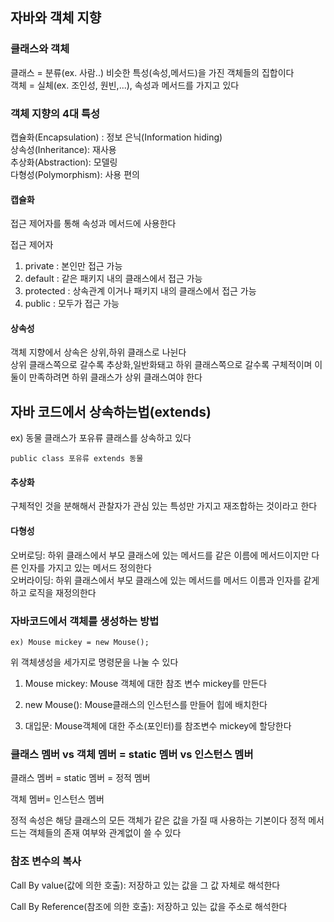## 자바와 객체 지향
### 클래스와 객체
클래스 = 분류(ex. 사람..) 비슷한 특성(속성,메서드)을 가진 객체들의 집합이다<br/>
객체 = 실체(ex. 조인성, 원빈,...), 속성과 메서드를 가지고 있다

### 객체 지향의 4대 특성 
캡슐화(Encapsulation) : 정보 은닉(Information hiding)<br/>
상속성(Inheritance): 재사용<br/>
추상화(Abstraction): 모델링<br/>
다형성(Polymorphism): 사용 편의

#### 캡슐화
접근 제어자를 통해 속성과 메서드에 사용한다<br/>

접근 제어자
  1. private : 본인만 접근 가능
  2. default : 같은 패키지 내의 클래스에서 접근 가능
  3. protected : 상속관계 이거나 패키지 내의 클래스에서 접근 가능
  4. public : 모두가 접근 가능

#### 상속성
객체 지향에서 상속은 상위,하위 클래스로 나뉜다<br/>
상위 클래스쪽으로 갈수록 추상화,일반화돼고 하위 클래스쪽으로 갈수록 구체적이며 이 둘이 만족하려면 하위 클래스가 상위 클래스여야 한다<br/>

## 자바 코드에서 상속하는법(extends)<br/>
ex) 동물 클래스가 포유류 클래스를 상속하고 있다<br/>

    public class 포유류 extends 동물

#### 추상화
구체적인 것을 분해해서 관찰자가 관심 있는 특성만 가지고 재조합하는 것이라고 한다<br/>

#### 다형성
오버로딩: 하위 클래스에서 부모 클래스에 있는 메서드를 같은 이름에 메서드이지만 다른 인자를 가지고 있는 메서드 정의한다<br/>
오버라이딩: 하위 클래스에서 부모 클래스에 있는 메서드를 메서드 이름과 인자를 같게하고 로직을 재정의한다

### 자바코드에서 객체를 생성하는 방법

    ex) Mouse mickey = new Mouse();

위 객체생성을 세가지로 명령문을 나눌 수 있다<br/>

1. Mouse mickey: Mouse 객체에 대한 참조 변수 mickey를 만든다<br/>

2. new Mouse(): Mouse클래스의 인스턴스를 만들어 힙에 배치한다

3. 대입문: Mouse객체에 대한 주소(포인터)를 참조변수 mickey에 할당한다

### 클래스 멤버 vs 객체 멤버 = static 멤버 vs 인스턴스 멤버

클래스 멤버 = static 멤버 = 정적 멤버<br/>

객체 멤버= 인스턴스 멤버

정적 속성은 해당 클래스의 모든 객체가 같은 값을 가질 때 사용하는 기본이다
정적 메서드는 객체들의 존재 여부와 관계없이 쓸 수 있다<br/>

### 참조 변수의 복사

Call By value(값에 의한 호출): 저장하고 있는 값을 그 값 자체로 해석한다

Call By Reference(참조에 의한 호출): 저장하고 있는 값을 주소로 해석한다










